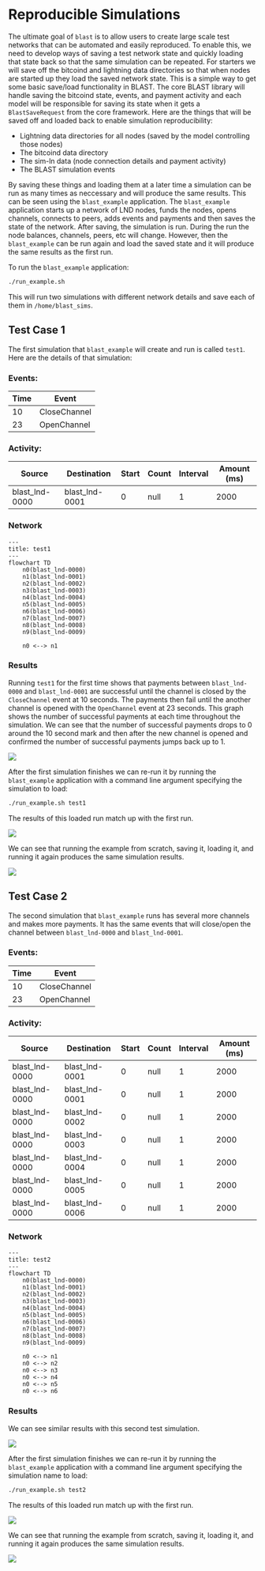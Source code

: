 # Reproducible Simulations
The ultimate goal of `blast` is to allow users to create large scale test networks that can be automated and easily reproduced. To enable this, we need to develop ways of saving a test network state and quickly loading that state back so that the same simulation can be repeated. For starters we will save off the bitcoind and lightning data directories so that when nodes are started up they load the saved network state. This is a simple way to get some basic save/load functionality in BLAST. The core BLAST library will handle saving the bitcoind state, events, and payment activity and each model will be responsible for saving its state when it gets a `BlastSaveRequest` from the core framework. Here are the things that will be saved off and loaded back to enable simulation reproducibility:

- Lightning data directories for all nodes (saved by the model controlling those nodes)
- The bitcoind data directory
- The sim-ln data (node connection details and payment activity)
- The BLAST simulation events

By saving these things and loading them at a later time a simulation can be run as many times as neccessary and will produce the same results. This can be seen using the `blast_example` application. The `blast_example` application starts up a network of LND nodes, funds the nodes, opens channels, connects to peers, adds events and payments and then saves the state of the network. After saving, the simulation is run. During the run the node balances, channels, peers, etc will change. However, then the `blast_example` can be run again and load the saved state and it will produce the same results as the first run.

To run the `blast_example` application:

```bash
./run_example.sh
```

This will run two simulations with different network details and save each of them in `/home/blast_sims`.

## Test Case 1
The first simulation that `blast_example` will create and run is called `test1`. Here are the details of that simulation:

### Events:
| Time    | Event        |
| ------- | ------------ |
| 10      | CloseChannel |
| 23      | OpenChannel  |

### Activity:
| Source         | Destination    | Start | Count | Interval | Amount (ms) |
| -------------- | -------------- | ----- | ----- | -------- | ----------- |
| blast_lnd-0000 | blast_lnd-0001 | 0     | null  | 1        | 2000        |

### Network
```mermaid
---
title: test1
---
flowchart TD
    n0(blast_lnd-0000)
    n1(blast_lnd-0001)
    n2(blast_lnd-0002)
    n3(blast_lnd-0003)
    n4(blast_lnd-0004)
    n5(blast_lnd-0005)
    n6(blast_lnd-0006)
    n7(blast_lnd-0007)
    n8(blast_lnd-0008)
    n9(blast_lnd-0009)

    n0 <--> n1
```

### Results
Running `test1` for the first time shows that payments between `blast_lnd-0000` and `blast_lnd-0001` are successful until the channel is closed by the `CloseChannel` event at 10 seconds. The payments then fail until the another channel is opened with the `OpenChannel` event at 23 seconds. This graph shows the number of successful payments at each time throughout the simulation. We can see that the number of successful payments drops to 0 around the 10 second mark and then after the new channel is opened and confirmed the number of successful payments jumps back up to 1.

![](visuals/test1_new_time.png)

After the first simulation finishes we can re-run it by running the `blast_example` application with a command line argument specifying the simulation to load:

```bash
./run_example.sh test1
```

The results of this loaded run match up with the first run.

![](visuals/test1_load_time.png)

We can see that running the example from scratch, saving it, loading it, and running it again produces the same simulation results.

![](visuals/test1_count.png)

## Test Case 2
The second simulation that `blast_example` runs has several more channels and makes more payments. It has the same events that will close/open the channel between `blast_lnd-0000` and `blast_lnd-0001`.

### Events:
| Time    | Event        |
| ------- | ------------ |
| 10      | CloseChannel |
| 23      | OpenChannel  |

### Activity:
| Source         | Destination    | Start | Count | Interval | Amount (ms) |
| -------------- | -------------- | ----- | ----- | -------- | ----------- |
| blast_lnd-0000 | blast_lnd-0001 | 0     | null  | 1        | 2000        |
| blast_lnd-0000 | blast_lnd-0001 | 0     | null  | 1        | 2000        |
| blast_lnd-0000 | blast_lnd-0002 | 0     | null  | 1        | 2000        |
| blast_lnd-0000 | blast_lnd-0003 | 0     | null  | 1        | 2000        |
| blast_lnd-0000 | blast_lnd-0004 | 0     | null  | 1        | 2000        |
| blast_lnd-0000 | blast_lnd-0005 | 0     | null  | 1        | 2000        |
| blast_lnd-0000 | blast_lnd-0006 | 0     | null  | 1        | 2000        |

### Network
```mermaid
---
title: test2
---
flowchart TD
    n0(blast_lnd-0000)
    n1(blast_lnd-0001)
    n2(blast_lnd-0002)
    n3(blast_lnd-0003)
    n4(blast_lnd-0004)
    n5(blast_lnd-0005)
    n6(blast_lnd-0006)
    n7(blast_lnd-0007)
    n8(blast_lnd-0008)
    n9(blast_lnd-0009)

    n0 <--> n1
    n0 <--> n2
    n0 <--> n3
    n0 <--> n4
    n0 <--> n5
    n0 <--> n6
```

### Results
We can see similar results with this second test simulation.

![](visuals/test2_new_time.png)

After the first simulation finishes we can re-run it by running the `blast_example` application with a command line argument specifying the simulation name to load:

```bash
./run_example.sh test2
```

The results of this loaded run match up with the first run.

![](visuals/test2_load_time.png)

We can see that running the example from scratch, saving it, loading it, and running it again produces the same simulation results.

![](visuals/test2_count.png)
